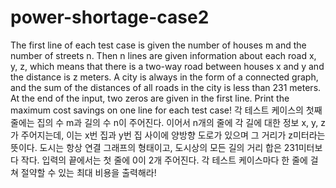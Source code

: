 # power-shortage-case2
The first line of each test case is given the number of houses m and the number of streets n. Then n lines are given information about each road x, y, z, which means that there is a two-way road between houses x and y and the distance is z meters. A city is always in the form of a connected graph, and the sum of the distances of all roads in the city is less than 231 meters. At the end of the input, two zeros are given in the first line. Print the maximum cost savings on one line for each test case! 각 테스트 케이스의 첫째 줄에는 집의 수 m과 길의 수 n이 주어진다. 이어서 n개의 줄에 각 길에 대한 정보 x, y, z가 주어지는데, 이는 x번 집과 y번 집 사이에 양방향 도로가 있으며 그 거리가 z미터라는 뜻이다. 도시는 항상 연결 그래프의 형태이고, 도시상의 모든 길의 거리 합은 231미터보다 작다. 입력의 끝에서는 첫 줄에 0이 2개 주어진다. 각 테스트 케이스마다 한 줄에 걸쳐 절약할 수 있는 최대 비용을 출력해라!
